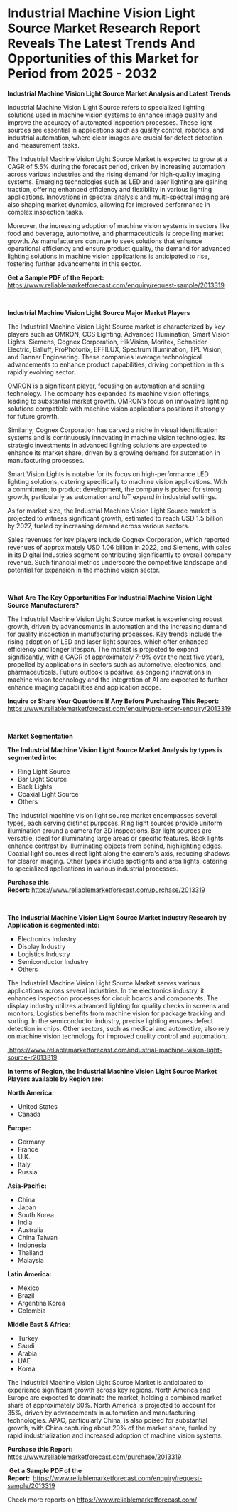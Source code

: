 <p><h1>Industrial Machine Vision Light Source Market Research Report Reveals The Latest Trends And Opportunities of this Market for Period from 2025 - 2032</h1></p><p><strong>Industrial Machine Vision Light Source Market Analysis and Latest Trends</strong></p>
<p><p>Industrial Machine Vision Light Source refers to specialized lighting solutions used in machine vision systems to enhance image quality and improve the accuracy of automated inspection processes. These light sources are essential in applications such as quality control, robotics, and industrial automation, where clear images are crucial for defect detection and measurement tasks.</p><p>The Industrial Machine Vision Light Source Market is expected to grow at a CAGR of 5.5% during the forecast period, driven by increasing automation across various industries and the rising demand for high-quality imaging systems. Emerging technologies such as LED and laser lighting are gaining traction, offering enhanced efficiency and flexibility in various lighting applications. Innovations in spectral analysis and multi-spectral imaging are also shaping market dynamics, allowing for improved performance in complex inspection tasks.</p><p>Moreover, the increasing adoption of machine vision systems in sectors like food and beverage, automotive, and pharmaceuticals is propelling market growth. As manufacturers continue to seek solutions that enhance operational efficiency and ensure product quality, the demand for advanced lighting solutions in machine vision applications is anticipated to rise, fostering further advancements in this sector.</p></p>
<p><strong>Get a Sample PDF of the Report:&nbsp;</strong> <a href="https://www.reliablemarketforecast.com/enquiry/request-sample/2013319?utm_campaign=3512&utm_medium=2&utm_source=Github&utm_content=ia&utm_term=07042025&utm_id=industrial-machine-vision-light-source">https://www.reliablemarketforecast.com/enquiry/request-sample/2013319</a></p>
<p>&nbsp;</p>
<p><strong>Industrial Machine Vision Light Source Major Market Players</strong></p>
<p><p>The Industrial Machine Vision Light Source market is characterized by key players such as OMRON, CCS Lighting, Advanced Illumination, Smart Vision Lights, Siemens, Cognex Corporation, HikVision, Moritex, Schneider Electric, Balluff, ProPhotonix, EFFILUX, Spectrum Illumination, TPL Vision, and Banner Engineering. These companies leverage technological advancements to enhance product capabilities, driving competition in this rapidly evolving sector.</p><p>OMRON is a significant player, focusing on automation and sensing technology. The company has expanded its machine vision offerings, leading to substantial market growth. OMRON’s focus on innovative lighting solutions compatible with machine vision applications positions it strongly for future growth.</p><p>Similarly, Cognex Corporation has carved a niche in visual identification systems and is continuously innovating in machine vision technologies. Its strategic investments in advanced lighting solutions are expected to enhance its market share, driven by a growing demand for automation in manufacturing processes.</p><p>Smart Vision Lights is notable for its focus on high-performance LED lighting solutions, catering specifically to machine vision applications. With a commitment to product development, the company is poised for strong growth, particularly as automation and IoT expand in industrial settings.</p><p>As for market size, the Industrial Machine Vision Light Source market is projected to witness significant growth, estimated to reach USD 1.5 billion by 2027, fueled by increasing demand across various sectors.</p><p>Sales revenues for key players include Cognex Corporation, which reported revenues of approximately USD 1.06 billion in 2022, and Siemens, with sales in its Digital Industries segment contributing significantly to overall company revenue. Such financial metrics underscore the competitive landscape and potential for expansion in the machine vision sector.</p></p>
<p>&nbsp;</p>
<p><strong>What Are The Key Opportunities For Industrial Machine Vision Light Source Manufacturers?</strong></p>
<p><p>The Industrial Machine Vision Light Source market is experiencing robust growth, driven by advancements in automation and the increasing demand for quality inspection in manufacturing processes. Key trends include the rising adoption of LED and laser light sources, which offer enhanced efficiency and longer lifespan. The market is projected to expand significantly, with a CAGR of approximately 7-9% over the next five years, propelled by applications in sectors such as automotive, electronics, and pharmaceuticals. Future outlook is positive, as ongoing innovations in machine vision technology and the integration of AI are expected to further enhance imaging capabilities and application scope.</p></p>
<p><strong>Inquire or Share Your Questions If Any Before Purchasing This Report:</strong> <a href="https://www.reliablemarketforecast.com/enquiry/pre-order-enquiry/2013319?utm_campaign=3512&utm_medium=2&utm_source=Github&utm_content=ia&utm_term=07042025&utm_id=industrial-machine-vision-light-source">https://www.reliablemarketforecast.com/enquiry/pre-order-enquiry/2013319</a></p>
<p>&nbsp;</p>
<p><strong>Market Segmentation</strong></p>
<p><strong>The Industrial Machine Vision Light Source Market Analysis by types is segmented into:</strong></p>
<p><ul><li>Ring Light Source</li><li>Bar Light Source</li><li>Back Lights</li><li>Coaxial Light Source</li><li>Others</li></ul></p>
<p><p>The industrial machine vision light source market encompasses several types, each serving distinct purposes. Ring light sources provide uniform illumination around a camera for 3D inspections. Bar light sources are versatile, ideal for illuminating large areas or specific features. Back lights enhance contrast by illuminating objects from behind, highlighting edges. Coaxial light sources direct light along the camera's axis, reducing shadows for clearer imaging. Other types include spotlights and area lights, catering to specialized applications in various industrial processes.</p></p>
<p><strong>Purchase this Report:&nbsp;</strong><a href="https://www.reliablemarketforecast.com/purchase/2013319?utm_campaign=3512&utm_medium=2&utm_source=Github&utm_content=ia&utm_term=07042025&utm_id=industrial-machine-vision-light-source">https://www.reliablemarketforecast.com/purchase/2013319</a></p>
<p>&nbsp;</p>
<p><strong>The Industrial Machine Vision Light Source Market Industry Research by Application is segmented into:</strong></p>
<p><ul><li>Electronics Industry</li><li>Display Industry</li><li>Logistics Industry</li><li>Semiconductor Industry</li><li>Others</li></ul></p>
<p><p>The Industrial Machine Vision Light Source Market serves various applications across several industries. In the electronics industry, it enhances inspection processes for circuit boards and components. The display industry utilizes advanced lighting for quality checks in screens and monitors. Logistics benefits from machine vision for package tracking and sorting. In the semiconductor industry, precise lighting ensures defect detection in chips. Other sectors, such as medical and automotive, also rely on machine vision technology for improved quality control and automation.</p></p>
<p><a href="https://www.reliablemarketforecast.com/industrial-machine-vision-light-source-r2013319?utm_campaign=3512&utm_medium=2&utm_source=Github&utm_content=ia&utm_term=07042025&utm_id=industrial-machine-vision-light-source">&nbsp;https://www.reliablemarketforecast.com/industrial-machine-vision-light-source-r2013319</a></p>
<p><strong>In terms of Region, the Industrial Machine Vision Light Source Market Players available by Region are:</strong></p>
<p>
    <p> <strong> North America: </strong>
        <ul>
            <li>United States</li>
            <li>Canada</li>
        </ul>
        </p> 
    <p> <strong> Europe: </strong>
        <ul>
            <li>Germany</li>
            <li>France</li>
            <li>U.K.</li>
            <li>Italy</li>
            <li>Russia</li>
        </ul>
        </p> 
    <p> <strong> Asia-Pacific: </strong>
        <ul>
            <li>China</li>
            <li>Japan</li>
            <li>South Korea</li>
            <li>India</li>
            <li>Australia</li>
            <li>China Taiwan</li>
            <li>Indonesia</li>
            <li>Thailand</li>
            <li>Malaysia</li>
        </ul>
        </p> 
    <p> <strong> Latin America: </strong>
        <ul>
            <li>Mexico</li>
            <li>Brazil</li>
            <li>Argentina Korea</li>
            <li>Colombia</li>
        </ul>
        </p> 
    <p> <strong> Middle East & Africa: </strong>
        <ul>
            <li>Turkey</li>
            <li>Saudi</li>
            <li>Arabia</li>
            <li>UAE</li>
            <li>Korea</li>
        </ul>
    </p>
    </p>
<p><p>The Industrial Machine Vision Light Source Market is anticipated to experience significant growth across key regions. North America and Europe are expected to dominate the market, holding a combined market share of approximately 60%. North America is projected to account for 35%, driven by advancements in automation and manufacturing technologies. APAC, particularly China, is also poised for substantial growth, with China capturing about 20% of the market share, fueled by rapid industrialization and increased adoption of machine vision systems.</p></p>
<p><strong>Purchase this Report: </strong><a href="https://www.reliablemarketforecast.com/purchase/2013319?utm_campaign=3512&utm_medium=2&utm_source=Github&utm_content=ia&utm_term=07042025&utm_id=industrial-machine-vision-light-source">https://www.reliablemarketforecast.com/purchase/2013319</a></p>
<p>&nbsp;<strong>Get a Sample PDF of the Report:&nbsp;&nbsp;</strong><a href="https://www.reliablemarketforecast.com/enquiry/request-sample/2013319?utm_campaign=3512&utm_medium=2&utm_source=Github&utm_content=ia&utm_term=07042025&utm_id=industrial-machine-vision-light-source">https://www.reliablemarketforecast.com/enquiry/request-sample/2013319</a></p>
<p><strong></strong></p>
<p>Check more reports on <a href="https://www.reliablemarketforecast.com/?utm_campaign=3512&utm_medium=2&utm_source=Github&utm_content=ia&utm_term=07042025&utm_id=industrial-machine-vision-light-source">https://www.reliablemarketforecast.com/</a></p>